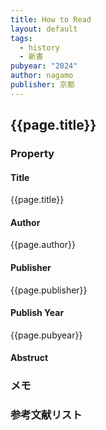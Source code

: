 ```yaml
---
title: How to Read
layout: default
tags:
  - history
  - 新書
pubyear: "2024"
author: nagamo
publisher: 京都
---
```


## {{page.title}}

### Property

#### Title
{{page.title}}

#### Author
{{page.author}}

#### Publisher
{{page.publisher}}

#### Publish Year

{{page.pubyear}}

#### Abstruct



### メモ




### 参考文献リスト
